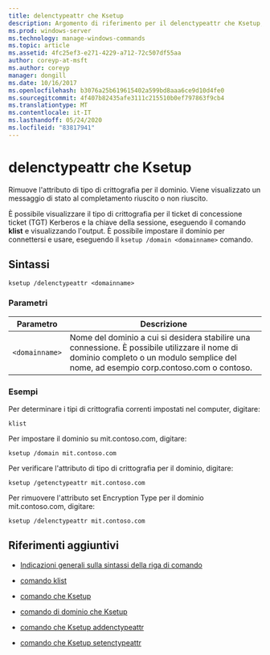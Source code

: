 ```yaml
---
title: delenctypeattr che Ksetup
description: Argomento di riferimento per il delenctypeattr che Ksetup, che rimuove l'attributo del tipo di crittografia per il dominio.
ms.prod: windows-server
ms.technology: manage-windows-commands
ms.topic: article
ms.assetid: 4fc25ef3-e271-4229-a712-72c507df55aa
author: coreyp-at-msft
ms.author: coreyp
manager: dongill
ms.date: 10/16/2017
ms.openlocfilehash: b3076a25b619615402a599bd8aaa6ce9d10d4fe0
ms.sourcegitcommit: 4f407b82435afe3111c215510b0ef797863f9cb4
ms.translationtype: MT
ms.contentlocale: it-IT
ms.lasthandoff: 05/24/2020
ms.locfileid: "83817941"
---
```

# <a name="ksetup-delenctypeattr"></a>delenctypeattr che Ksetup

Rimuove l'attributo di tipo di crittografia per il dominio. Viene visualizzato un messaggio di stato al completamento riuscito o non riuscito.

È possibile visualizzare il tipo di crittografia per il ticket di concessione ticket (TGT) Kerberos e la chiave della sessione, eseguendo il comando **klist** e visualizzando l'output. È possibile impostare il dominio per connettersi e usare, eseguendo il `ksetup /domain <domainname>` comando.

## <a name="syntax"></a>Sintassi

```
ksetup /delenctypeattr <domainname>
```

### <a name="parameters"></a>Parametri

| Parametro | Descrizione |
| ----------| ----------- |
| `<domainname>` | Nome del dominio a cui si desidera stabilire una connessione. È possibile utilizzare il nome di dominio completo o un modulo semplice del nome, ad esempio corp.contoso.com o contoso. |

### <a name="examples"></a>Esempi

Per determinare i tipi di crittografia correnti impostati nel computer, digitare:

```
klist
```

Per impostare il dominio su mit.contoso.com, digitare:

```
ksetup /domain mit.contoso.com
```

Per verificare l'attributo di tipo di crittografia per il dominio, digitare:

```
ksetup /getenctypeattr mit.contoso.com
```

Per rimuovere l'attributo set Encryption Type per il dominio mit.contoso.com, digitare:

```
ksetup /delenctypeattr mit.contoso.com
```

## <a name="additional-references"></a>Riferimenti aggiuntivi

- [Indicazioni generali sulla sintassi della riga di comando](command-line-syntax-key.md)

- [comando klist](klist.md)

- [comando che Ksetup](ksetup.md)

- [comando di dominio che Ksetup](ksetup-domain.md)

- [comando che Ksetup addenctypeattr](ksetup-addenctypeattr.md)

- [comando che Ksetup setenctypeattr](ksetup-setenctypeattr.md)
